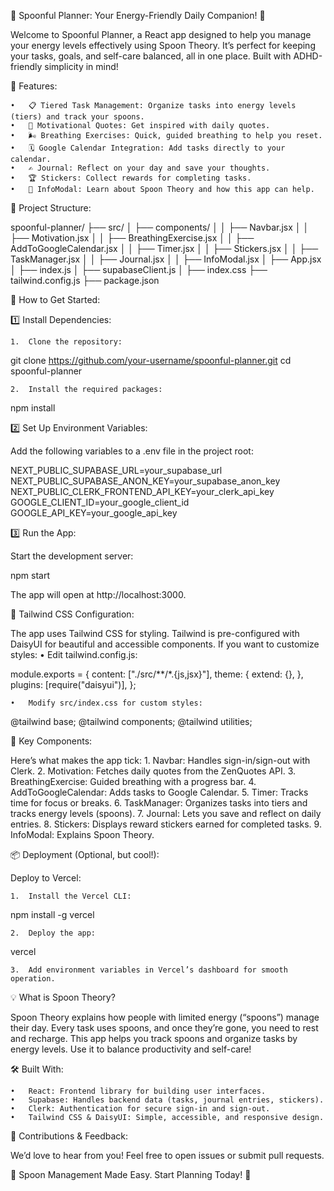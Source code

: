 🥄 Spoonful Planner: Your Energy-Friendly Daily Companion! 🥄

Welcome to Spoonful Planner, a React app designed to help you manage your energy levels effectively using Spoon Theory. It’s perfect for keeping your tasks, goals, and self-care balanced, all in one place. Built with ADHD-friendly simplicity in mind!

🌟 Features:

	•	📋 Tiered Task Management: Organize tasks into energy levels (tiers) and track your spoons.
	•	💬 Motivational Quotes: Get inspired with daily quotes.
	•	🌬️ Breathing Exercises: Quick, guided breathing to help you reset.
	•	🗓️ Google Calendar Integration: Add tasks directly to your calendar.
	•	✍️ Journal: Reflect on your day and save your thoughts.
	•	🏆 Stickers: Collect rewards for completing tasks.
	•	📘 InfoModal: Learn about Spoon Theory and how this app can help.

📂 Project Structure:

spoonful-planner/
├── src/
│   ├── components/
│   │   ├── Navbar.jsx
│   │   ├── Motivation.jsx
│   │   ├── BreathingExercise.jsx
│   │   ├── AddToGoogleCalendar.jsx
│   │   ├── Timer.jsx
│   │   ├── Stickers.jsx
│   │   ├── TaskManager.jsx
│   │   ├── Journal.jsx
│   │   ├── InfoModal.jsx
│   ├── App.jsx
│   ├── index.js
│   ├── supabaseClient.js
│   ├── index.css
├── tailwind.config.js
├── package.json

🚀 How to Get Started:

1️⃣ Install Dependencies:

	1.	Clone the repository:

git clone https://github.com/your-username/spoonful-planner.git
cd spoonful-planner


	2.	Install the required packages:

npm install

2️⃣ Set Up Environment Variables:

Add the following variables to a .env file in the project root:

NEXT_PUBLIC_SUPABASE_URL=your_supabase_url
NEXT_PUBLIC_SUPABASE_ANON_KEY=your_supabase_anon_key
NEXT_PUBLIC_CLERK_FRONTEND_API_KEY=your_clerk_api_key
GOOGLE_CLIENT_ID=your_google_client_id
GOOGLE_API_KEY=your_google_api_key

3️⃣ Run the App:

Start the development server:

npm start

The app will open at http://localhost:3000.

🎨 Tailwind CSS Configuration:

The app uses Tailwind CSS for styling. Tailwind is pre-configured with DaisyUI for beautiful and accessible components. If you want to customize styles:
	•	Edit tailwind.config.js:

module.exports = {
  content: ["./src/**/*.{js,jsx}"],
  theme: {
    extend: {},
  },
  plugins: [require("daisyui")],
};


	•	Modify src/index.css for custom styles:

@tailwind base;
@tailwind components;
@tailwind utilities;

🔑 Key Components:

Here’s what makes the app tick:
	1.	Navbar: Handles sign-in/sign-out with Clerk.
	2.	Motivation: Fetches daily quotes from the ZenQuotes API.
	3.	BreathingExercise: Guided breathing with a progress bar.
	4.	AddToGoogleCalendar: Adds tasks to Google Calendar.
	5.	Timer: Tracks time for focus or breaks.
	6.	TaskManager: Organizes tasks into tiers and tracks energy levels (spoons).
	7.	Journal: Lets you save and reflect on daily entries.
	8.	Stickers: Displays reward stickers earned for completed tasks.
	9.	InfoModal: Explains Spoon Theory.

📦 Deployment (Optional, but cool!):

Deploy to Vercel:

	1.	Install the Vercel CLI:

npm install -g vercel


	2.	Deploy the app:

vercel


	3.	Add environment variables in Vercel’s dashboard for smooth operation.

💡 What is Spoon Theory?

Spoon Theory explains how people with limited energy (“spoons”) manage their day. Every task uses spoons, and once they’re gone, you need to rest and recharge. This app helps you track spoons and organize tasks by energy levels. Use it to balance productivity and self-care!

🛠️ Built With:

	•	React: Frontend library for building user interfaces.
	•	Supabase: Handles backend data (tasks, journal entries, stickers).
	•	Clerk: Authentication for secure sign-in and sign-out.
	•	Tailwind CSS & DaisyUI: Simple, accessible, and responsive design.

🙌 Contributions & Feedback:

We’d love to hear from you! Feel free to open issues or submit pull requests.

🥄 Spoon Management Made Easy. Start Planning Today! 🥄
